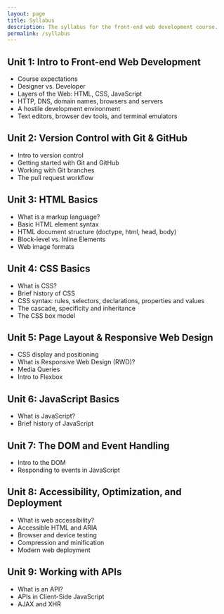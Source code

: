 ```yaml
---
layout: page
title: Syllabus
description: The syllabus for the front-end web development course.
permalink: /syllabus
---
```


## Unit 1: Intro to Front-end Web Development
  * Course expectations
  * Designer vs. Developer
  * Layers of the Web: HTML, CSS, JavaScript
  * HTTP, DNS, domain names, browsers and servers
  * A hostile development environment
  * Text editors, browser dev tools, and terminal emulators

## Unit 2: Version Control with Git & GitHub
  * Intro to version control
  * Getting started with Git and GitHub
  * Working with Git branches
  * The pull request workflow

## Unit 3: HTML Basics
  * What is a markup language?
  * Basic HTML element syntax
  * HTML document structure (doctype, html, head, body)
  * Block-level vs. Inline Elements
  * Web image formats

## Unit 4: CSS Basics
  * What is CSS?
  * Brief history of CSS
  * CSS syntax: rules, selectors, declarations, properties and values
  * The cascade, specificity and inheritance
  * The CSS box model

## Unit 5: Page Layout & Responsive Web Design
  * CSS display and positioning
  * What is Responsive Web Design (RWD)?
  * Media Queries
  * Intro to Flexbox

## Unit 6: JavaScript Basics
  * What is JavaScript?
  * Brief history of JavaScript

## Unit 7: The DOM and Event Handling
  * Intro to the DOM
  * Responding to events in JavaScript  

## Unit 8: Accessibility, Optimization, and Deployment
  * What is web accessibility?
  * Accessible HTML and ARIA
  * Browser and device testing
  * Compression and minification
  * Modern web deployment

## Unit 9: Working with APIs
  * What is an API?
  * APIs in Client-Side JavaScript
  * AJAX and XHR
